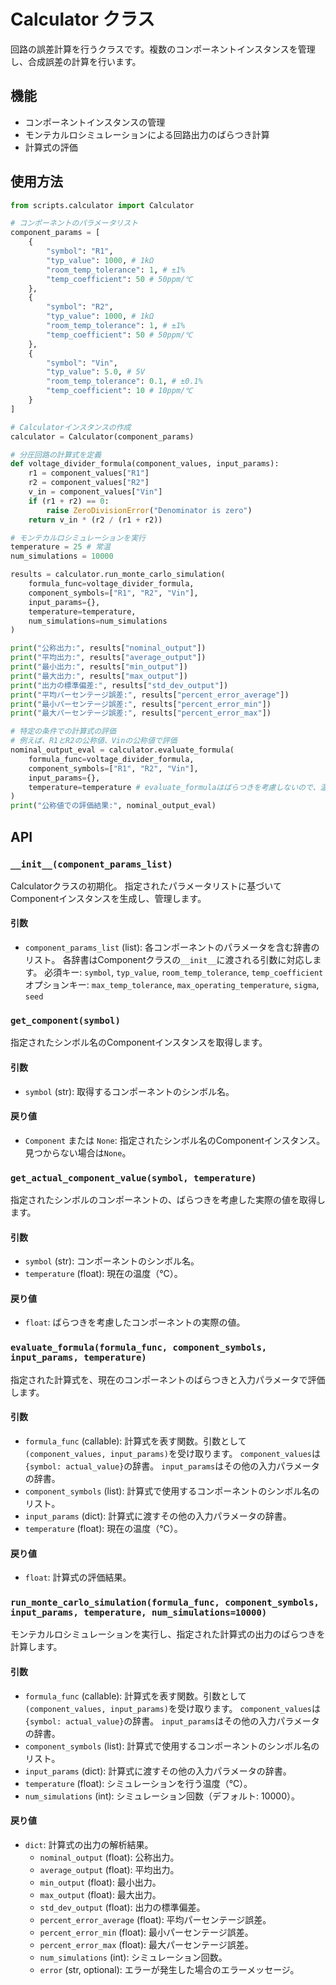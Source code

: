 # Calculator クラス

回路の誤差計算を行うクラスです。複数のコンポーネントインスタンスを管理し、合成誤差の計算を行います。

## 機能

- コンポーネントインスタンスの管理
- モンテカルロシミュレーションによる回路出力のばらつき計算
- 計算式の評価

## 使用方法

```python
from scripts.calculator import Calculator

# コンポーネントのパラメータリスト
component_params = [
    {
        "symbol": "R1",
        "typ_value": 1000, # 1kΩ
        "room_temp_tolerance": 1, # ±1%
        "temp_coefficient": 50 # 50ppm/℃
    },
    {
        "symbol": "R2",
        "typ_value": 1000, # 1kΩ
        "room_temp_tolerance": 1, # ±1%
        "temp_coefficient": 50 # 50ppm/℃
    },
    {
        "symbol": "Vin",
        "typ_value": 5.0, # 5V
        "room_temp_tolerance": 0.1, # ±0.1%
        "temp_coefficient": 10 # 10ppm/℃
    }
]

# Calculatorインスタンスの作成
calculator = Calculator(component_params)

# 分圧回路の計算式を定義
def voltage_divider_formula(component_values, input_params):
    r1 = component_values["R1"]
    r2 = component_values["R2"]
    v_in = component_values["Vin"]
    if (r1 + r2) == 0:
        raise ZeroDivisionError("Denominator is zero")
    return v_in * (r2 / (r1 + r2))

# モンテカルロシミュレーションを実行
temperature = 25 # 常温
num_simulations = 10000

results = calculator.run_monte_carlo_simulation(
    formula_func=voltage_divider_formula,
    component_symbols=["R1", "R2", "Vin"],
    input_params={},
    temperature=temperature,
    num_simulations=num_simulations
)

print("公称出力:", results["nominal_output"])
print("平均出力:", results["average_output"])
print("最小出力:", results["min_output"])
print("最大出力:", results["max_output"])
print("出力の標準偏差:", results["std_dev_output"])
print("平均パーセンテージ誤差:", results["percent_error_average"])
print("最小パーセンテージ誤差:", results["percent_error_min"])
print("最大パーセンテージ誤差:", results["percent_error_max"])

# 特定の条件での計算式の評価
# 例えば、R1とR2の公称値、Vinの公称値で評価
nominal_output_eval = calculator.evaluate_formula(
    formula_func=voltage_divider_formula,
    component_symbols=["R1", "R2", "Vin"],
    input_params={},
    temperature=temperature # evaluate_formulaはばらつきを考慮しないので、温度は影響しないが引数として必要
)
print("公称値での評価結果:", nominal_output_eval)
```

## API

### `__init__(component_params_list)`

Calculatorクラスの初期化。
指定されたパラメータリストに基づいてComponentインスタンスを生成し、管理します。

#### 引数

- `component_params_list` (list): 各コンポーネントのパラメータを含む辞書のリスト。
                                  各辞書はComponentクラスの`__init__`に渡される引数に対応します。
                                  必須キー: `symbol`, `typ_value`, `room_temp_tolerance`, `temp_coefficient`
                                  オプションキー: `max_temp_tolerance`, `max_operating_temperature`, `sigma`, `seed`

### `get_component(symbol)`

指定されたシンボル名のComponentインスタンスを取得します。

#### 引数

- `symbol` (str): 取得するコンポーネントのシンボル名。

#### 戻り値

- `Component` または `None`: 指定されたシンボル名のComponentインスタンス。見つからない場合は`None`。

### `get_actual_component_value(symbol, temperature)`

指定されたシンボルのコンポーネントの、ばらつきを考慮した実際の値を取得します。

#### 引数

- `symbol` (str): コンポーネントのシンボル名。
- `temperature` (float): 現在の温度（℃）。

#### 戻り値

- `float`: ばらつきを考慮したコンポーネントの実際の値。

### `evaluate_formula(formula_func, component_symbols, input_params, temperature)`

指定された計算式を、現在のコンポーネントのばらつきと入力パラメータで評価します。

#### 引数

- `formula_func` (callable): 計算式を表す関数。引数として`(component_values, input_params)`を受け取ります。
                                     `component_values`は`{symbol: actual_value}`の辞書。
                                     `input_params`はその他の入力パラメータの辞書。
- `component_symbols` (list): 計算式で使用するコンポーネントのシンボル名のリスト。
- `input_params` (dict): 計算式に渡すその他の入力パラメータの辞書。
- `temperature` (float): 現在の温度（℃）。

#### 戻り値

- `float`: 計算式の評価結果。

### `run_monte_carlo_simulation(formula_func, component_symbols, input_params, temperature, num_simulations=10000)`

モンテカルロシミュレーションを実行し、指定された計算式の出力のばらつきを計算します。

#### 引数

- `formula_func` (callable): 計算式を表す関数。引数として`(component_values, input_params)`を受け取ります。
                                     `component_values`は`{symbol: actual_value}`の辞書。
                                     `input_params`はその他の入力パラメータの辞書。
- `component_symbols` (list): 計算式で使用するコンポーネントのシンボル名のリスト。
- `input_params` (dict): 計算式に渡すその他の入力パラメータの辞書。
- `temperature` (float): シミュレーションを行う温度（℃）。
- `num_simulations` (int): シミュレーション回数（デフォルト: 10000）。

#### 戻り値

- `dict`: 計算式の出力の解析結果。
  - `nominal_output` (float): 公称出力。
  - `average_output` (float): 平均出力。
  - `min_output` (float): 最小出力。
  - `max_output` (float): 最大出力。
  - `std_dev_output` (float): 出力の標準偏差。
  - `percent_error_average` (float): 平均パーセンテージ誤差。
  - `percent_error_min` (float): 最小パーセンテージ誤差。
  - `percent_error_max` (float): 最大パーセンテージ誤差。
  - `num_simulations` (int): シミュレーション回数。
  - `error` (str, optional): エラーが発生した場合のエラーメッセージ。
